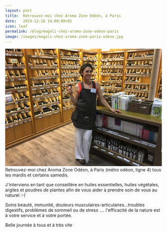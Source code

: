 ```yaml
---
layout: post
title:  Retrouvez-moi chez Aroma Zone Odéon, à Paris
date:   2019-12-16 14:00:00+02
icon: leaf
permalink: /blog/magali-chez-aroma-zone-odeon-paris
image: /images/magali-chez-aroma-zone-paris-odeon.jpg
---
```

<span class="image featured"><img src="/images/magali-chez-aroma-zone-paris-odeon.jpg" alt="Photo de Magali Mâne-Billiet, Natoropathe chez Aroma Zone Paris Odéon"></span>
Retrouvez-moi chez Aroma Zone Odéon, à Paris (métro odéon, ligne 4) tous les mardis et certains samedis. 

J'interviens en tant que conseillère en huiles essentielles, huiles végétales, argiles et poudres de plantes afin de vous aider à prendre soin de vous au naturel :-)

Soins beauté, immunité, douleurs musculaires-articulaires...troubles digestifs, problèmes de sommeil ou de stress .... l'efficacité de la nature est à votre service et à votre portée.

Belle journée à tous et à très vite
